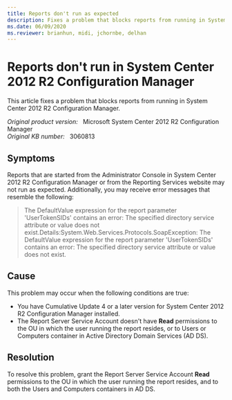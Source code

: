 ```yaml
---
title: Reports don't run as expected
description: Fixes a problem that blocks reports from running in System Center 2012 R2 Configuration Manager.
ms.date: 06/09/2020
ms.reviewer: brianhun, midi, jchornbe, delhan
---
```

# Reports don't run in System Center 2012 R2 Configuration Manager

This article fixes a problem that blocks reports from running in System Center 2012 R2 Configuration Manager.

_Original product version:_ &nbsp; Microsoft System Center 2012 R2 Configuration Manager  
_Original KB number:_ &nbsp; 3060813

## Symptoms

Reports that are started from the Administrator Console in System Center 2012 R2 Configuration Manager or from the Reporting Services website may not run as expected. Additionally, you may receive error messages that resemble the following:

> The DefaultValue expression for the report parameter 'UserTokenSIDs' contains an error: The specified directory service attribute or value does not exist.Details:System.Web.Services.Protocols.SoapException: The DefaultValue expression for the report parameter 'UserTokenSIDs' contains an error: The specified directory service attribute or value does not exist.

## Cause

This problem may occur when the following conditions are true:

- You have Cumulative Update 4 or a later version for System Center 2012 R2 Configuration Manager installed.
- The Report Server Service Account doesn't have **Read** permissions to the OU in which the user running the report resides, or to Users or Computers container in Active Directory Domain Services (AD DS).

## Resolution

To resolve this problem, grant the Report Server Service Account **Read** permissions to the OU in which the user running the report resides, and to both the Users and Computers containers in AD DS.
